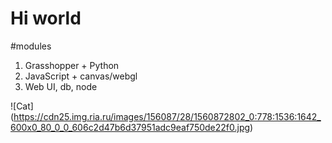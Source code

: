 # Hi world

#modules
1. Grasshopper + Python
1. JavaScript + canvas/webgl
3. Web UI, db, node

![Cat] (https://cdn25.img.ria.ru/images/156087/28/1560872802_0:778:1536:1642_600x0_80_0_0_606c2d47b6d37951adc9eaf750de22f0.jpg)